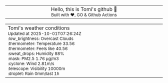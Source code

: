 
<div align="center">
<table>
<tbody>
<td align="center">
<img width="2000" height="0"><br>
Hello, this is Tomi's github 👋<br>
<sup>Built with ❤️, GO & Github Actions</sup><br>
<img width="2000" height="0">
</td>
</tbody>
</table>
</div>
<table>
<tbody>
<td align="left">
<img width="2000" height="0"><br>
Tomi's weather conditions<br>
<sup>Updated at 2025-10-01T07:26:24Z</sup><br>
<sup>:low_brightness: Overcast Clouds</sup><br>
<sup>:thermometer: Temperature 33.56 </sup><br>
<sup>:thermometer: Feels like 40.56</sup><br>
<sup>:sweat_drops: Humidity 88%</sup><br>
<sup>:mask: PM2.5 1.76 μg/m3</sup><br>
<sup>:cyclone: Wind 2.81m/s </sup><br>
<sup>:telescope: Visibility 10000m </sup><br>
<sup>:droplet: Rain 0mm/last 1h </sup><br>
<img width="2000" height="0">
</td>
<td align="left">
<img width="2000" height="0"><br>
<br>
<img width="2000" height="0">
</td>
</tbody>
</table>
</div>
    